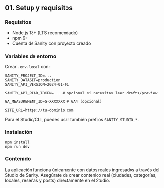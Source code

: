 ## 01. Setup y requisitos

### Requisitos

- Node.js 18+ (LTS recomendado)
- npm 9+
- Cuenta de Sanity con proyecto creado

### Variables de entorno

Crear `.env.local` con:

```
SANITY_PROJECT_ID=...
SANITY_DATASET=production
SANITY_API_VERSION=2024-01-01

SANITY_API_READ_TOKEN=... # opcional si necesitas leer drafts/preview

GA_MEASUREMENT_ID=G-XXXXXXX # GA4 (opcional)

SITE_URL=https://tu-dominio.com
```

Para el Studio/CLI, puedes usar también prefijos `SANITY_STUDIO_*`.

### Instalación

```
npm install
npm run dev
```

### Contenido

La aplicación funciona únicamente con datos reales ingresados a través del Studio de Sanity. Asegúrate de crear contenido real (ciudades, categorías, locales, reseñas y posts) directamente en el Studio.


